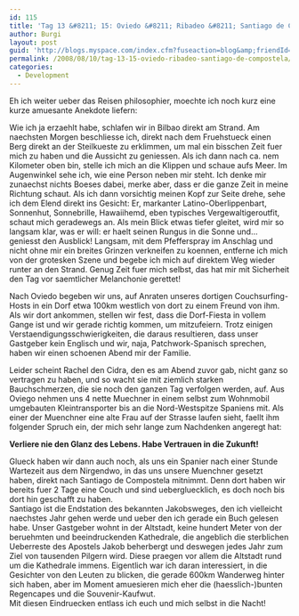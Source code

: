 ```yaml
---
id: 115
title: 'Tag 13 &#8211; 15: Oviedo &#8211; Ribadeo &#8211; Santiago de Compostela'
author: Burgi
layout: post
guid: 'http://blogs.myspace.com/index.cfm?fuseaction=blog&amp;friendId=11116526'
permalink: /2008/08/10/tag-13-15-oviedo-ribadeo-santiago-de-compostela/
categories:
  - Development
---
```



Eh ich weiter ueber das Reisen philosophier, moechte ich noch kurz eine kurze amuesante Anekdote liefern:

Wie ich ja erzaehlt habe, schlafen wir in Bilbao direkt am Strand. Am naechsten Morgen beschliesse ich, direkt nach dem Fruehstueck einen Berg direkt an der Steilkueste zu erklimmen, um mal ein bisschen Zeit fuer mich zu haben und die Aussicht zu geniessen. Als ich dann nach ca. nem Kilometer oben bin, stelle ich mich an die Klippen und schaue aufs Meer. Im Augenwinkel sehe ich, wie eine Person neben mir steht. Ich denke mir zunaechst nichts Boeses dabei, merke aber, dass er die ganze Zeit in meine Richtung schaut. Als ich dann vorsichtig meinen Kopf zur Seite drehe, sehe ich dem Elend direkt ins Gesicht: Er, markanter Latino-Oberlippenbart, Sonnenhut, Sonnebrille, Hawaiihemd, eben typisches Vergewaltigeroutfit, schaut mich geradewegs an. Als mein Blick etwas tiefer gleitet, wird mir so langsam klar, was er will: er haelt seinen Rungus in die Sonne und&#8230; geniesst den Ausblick! Langsam, mit dem Pfefferspray im Anschlag und nicht ohne mir ein breites Grinzen verkneifen zu koennen, entferne ich mich von der grotesken Szene und begebe ich mich auf direktem Weg wieder runter an den Strand. Genug Zeit fuer mich selbst, das hat mir mit Sicherheit den Tag vor saemtlicher Melanchonie gerettet!

Nach Oviedo begeben wir uns, auf Anraten unseres dortigen Couchsurfing-Hosts in ein Dorf etwa 100km westlich von dort zu einem Freund von ihm. Als wir dort ankommen, stellen wir fest, dass die Dorf-Fiesta in vollem Gange ist und wir gerade richtig kommen, um mitzufeiern. Trotz einigen Verstaendigungsschwierigkeiten, die daraus resultieren, dass unser Gastgeber kein Englisch und wir, naja, Patchwork-Spanisch sprechen, haben wir einen schoenen Abend mir der Familie.

Leider scheint Rachel den Cidra, den es am Abend zuvor gab, nicht ganz so vertragen zu haben, und so wacht sie mit ziemlich starken Bauchschmerzen, die sie noch den ganzen Tag verfolgen werden, auf. Aus Oviego nehmen uns 4 nette Muechner in einem selbst zum Wohnmobil umgebauten Kleintransporter bis an die Nord-Westspitze Spaniens mit. Als einer der Muenchner eine alte Frau auf der Strasse laufen sieht, faellt ihm folgender Spruch ein, der mich sehr lange zum Nachdenken angeregt hat:

<span style="font-weight:bold;">Verliere nie den Glanz des Lebens. Habe Vertrauen in die Zukunft!</span>

Glueck haben wir dann auch noch, als uns ein Spanier nach einer Stunde Wartezeit aus dem Nirgendwo, in das uns unsere Muenchner gesetzt haben, direkt nach Santiago de Compostela mitnimmt. Denn dort haben wir bereits fuer 2 Tage eine Couch und sind uebergluecklich, es doch noch bis dort hin geschafft zu haben.  
Santiago ist die Endstation des bekannten Jakobsweges, den ich vielleicht naechstes Jahr gehen werde und ueber den ich gerade ein Buch gelesen habe. Unser Gastgeber wohnt in der Altstadt, keine hundert Meter von der beruehmten und beeindruckenden Kathedrale, die angeblich die sterblichen Ueberreste des Apostels Jakob beherbergt und deswegen jedes Jahr zum Ziel von tausenden Pilgern wird. Diese praegen vor allem die Altstadt rund um die Kathedrale immens. Eigentlich war ich daran interessiert, in die Gesichter von den Leuten zu blicken, die gerade 600km Wanderweg hinter sich haben, aber im Moment amuesieren mich eher die (haesslich-)bunten Regencapes und die Souvenir-Kaufwut.   
Mit diesen Eindruecken entlass ich euch und mich selbst in die Nacht!

